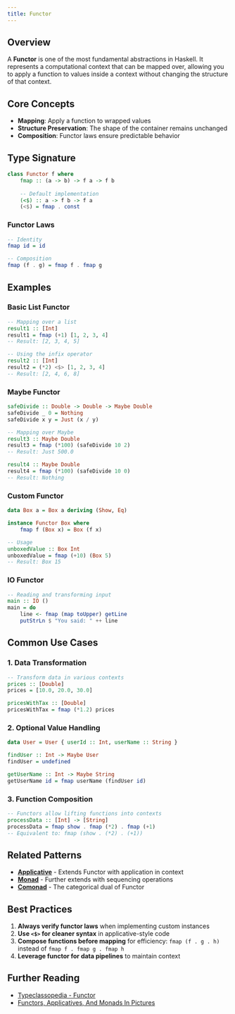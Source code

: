 ```yaml
---
title: Functor
---
```


## Overview

A **Functor** is one of the most fundamental abstractions in Haskell. It represents a computational context that can be mapped over, allowing you to apply a function to values inside a context without changing the structure of that context.

## Core Concepts

- **Mapping**: Apply a function to wrapped values
- **Structure Preservation**: The shape of the container remains unchanged
- **Composition**: Functor laws ensure predictable behavior

## Type Signature

```haskell
class Functor f where
    fmap :: (a -> b) -> f a -> f b
    
    -- Default implementation
    (<$) :: a -> f b -> f a
    (<$) = fmap . const
```

### Functor Laws

```haskell
-- Identity
fmap id = id

-- Composition
fmap (f . g) = fmap f . fmap g
```

## Examples

### Basic List Functor

```haskell
-- Mapping over a list
result1 :: [Int]
result1 = fmap (+1) [1, 2, 3, 4]
-- Result: [2, 3, 4, 5]

-- Using the infix operator
result2 :: [Int]
result2 = (*2) <$> [1, 2, 3, 4]
-- Result: [2, 4, 6, 8]
```

### Maybe Functor

```haskell
safeDivide :: Double -> Double -> Maybe Double
safeDivide _ 0 = Nothing
safeDivide x y = Just (x / y)

-- Mapping over Maybe
result3 :: Maybe Double
result3 = fmap (*100) (safeDivide 10 2)
-- Result: Just 500.0

result4 :: Maybe Double
result4 = fmap (*100) (safeDivide 10 0)
-- Result: Nothing
```

### Custom Functor

```haskell
data Box a = Box a deriving (Show, Eq)

instance Functor Box where
    fmap f (Box x) = Box (f x)

-- Usage
unboxedValue :: Box Int
unboxedValue = fmap (+10) (Box 5)
-- Result: Box 15
```

### IO Functor

```haskell
-- Reading and transforming input
main :: IO ()
main = do
    line <- fmap (map toUpper) getLine
    putStrLn $ "You said: " ++ line
```

## Common Use Cases

### 1. Data Transformation

```haskell
-- Transform data in various contexts
prices :: [Double]
prices = [10.0, 20.0, 30.0]

pricesWithTax :: [Double]
pricesWithTax = fmap (*1.2) prices
```

### 2. Optional Value Handling

```haskell
data User = User { userId :: Int, userName :: String }

findUser :: Int -> Maybe User
findUser = undefined

getUserName :: Int -> Maybe String
getUserName id = fmap userName (findUser id)
```

### 3. Function Composition

```haskell
-- Functors allow lifting functions into contexts
processData :: [Int] -> [String]
processData = fmap show . fmap (*2) . fmap (+1)
-- Equivalent to: fmap (show . (*2) . (+1))
```

## Related Patterns

- **[Applicative](applicative)** - Extends Functor with application in context
- **[Monad](monad)** - Further extends with sequencing operations
- **[Comonad](comonad)** - The categorical dual of Functor

## Best Practices

1. **Always verify functor laws** when implementing custom instances
2. **Use `<$>` for cleaner syntax** in applicative-style code
3. **Compose functions before mapping** for efficiency: `fmap (f . g . h)` instead of `fmap f . fmap g . fmap h`
4. **Leverage functor for data pipelines** to maintain context

## Further Reading

- [Typeclassopedia - Functor](http://www.haskell.org/haskellwiki/Typeclassopedia#Functor)
- [Functors, Applicatives, And Monads In Pictures](http://adit.io/posts/2013-04-17-functors,_applicatives,_and_monads_in_pictures.html)
